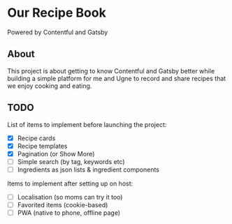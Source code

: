 # Our Recipe Book

Powered by Contentful and Gatsby

## About

This project is about getting to know Contentful and Gatsby better while building a simple platform for me and Ugne to record and share recipes that we enjoy cooking and eating.

## TODO

List of items to implement before launching the project:

- [x] Recipe cards
- [x] Recipe templates
- [x] Pagination (or Show More)
- [ ] Simple search (by tag, keywords etc)
- [ ] Ingredients as json lists & ingredient components

Items to implement after setting up on host:

- [ ] Localisation (so moms can try it too)
- [ ] Favorited items (cookie-based)
- [ ] PWA (native to phone, offline page)
